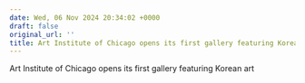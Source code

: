 ```yaml
---
date: Wed, 06 Nov 2024 20:34:02 +0000
draft: false
original_url: ''
title: Art Institute of Chicago opens its first gallery featuring Korean art
---
```


Art Institute of Chicago opens its first gallery featuring Korean art
